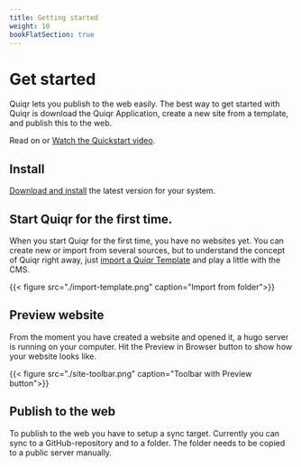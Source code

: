 ```yaml
---
title: Getting started
weight: 10
bookFlatSection: true
---
```


# Get started

Quiqr lets you publish to the web easily. The best way to get started with Quiqr is
download the Quiqr Application, create a new site from a template, and publish
this to the web.

Read on or [Watch the Quickstart video](/docs/10-getting-started/10.quick-start-video/).

## Install

[Download and install](/docs/10-getting-started/01.installation/) the latest version for your system.

## Start Quiqr for the first time.

When you start Quiqr for the first time, you have no websites yet. You can
create new or import from several sources, but to understand the concept of
Quiqr right away, just [import a Quiqr
Template](/docs/10-getting-started/02.import-site/) and play a
little with the CMS.

{{< figure src="./import-template.png" caption="Import from folder">}}

## Preview website

From the moment you have created a website and opened it, a hugo server is
running on your computer. Hit the Preview in Browser button to show how your
website looks like.

{{< figure src="./site-toolbar.png" caption="Toolbar with Preview button">}}


## Publish to the web

To publish to the web you have to setup a sync target. Currently you can sync
to a GitHub-repository and to a folder. The folder needs to be copied to a public server manually.
